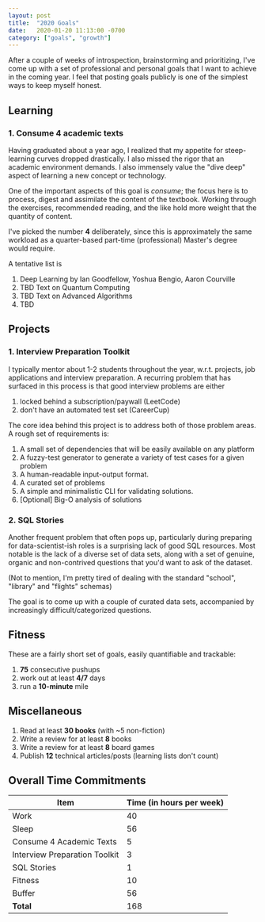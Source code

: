 ```yaml
---
layout: post
title:  "2020 Goals"
date:   2020-01-20 11:13:00 -0700
category: ["goals", "growth"]
---
```


After a couple of weeks of introspection, brainstorming and prioritizing, I've come up with a set of professional and personal goals that I want to achieve in the coming year. I feel that posting goals publicly is one of the simplest ways to keep myself honest.

## Learning

### 1. Consume 4 academic texts

Having graduated about a year ago, I realized that my appetite for steep-learning curves dropped drastically. I also missed the rigor that an academic environment demands. I also immensely value the "dive deep" aspect of learning a new concept or technology.

One of the important aspects of this goal is _consume_; the focus here is to process, digest and assimilate the content of the textbook. Working through the exercises, recommended reading, and the like hold more weight that the quantity of content.

I've picked the number **4** deliberately, since this is approximately the same workload as a quarter-based part-time (professional) Master's degree would require.

A tentative list is

1. Deep Learning by Ian Goodfellow, Yoshua Bengio, Aaron Courville
2. TBD Text on Quantum Computing
3. TBD Text on Advanced Algorithms
4. TBD

## Projects

### 1. Interview Preparation Toolkit

I typically mentor about 1-2 students throughout the year, w.r.t. projects, job applications and interview preparation. A recurring problem that has surfaced in this process is that good interview problems are either
1. locked behind a subscription/paywall (LeetCode)
2. don't have an automated test set (CareerCup)

The core idea behind this project is to address both of those problem areas. A rough set of requirements is:
1. A small set of dependencies that will be easily available on any platform
2. A fuzzy-test generator to generate a variety of test cases for a given problem
3. A human-readable input-output format.
4. A curated set of problems
5. A simple and minimalistic CLI for validating solutions.
6. [Optional] Big-O analysis of solutions

### 2. SQL Stories

Another frequent problem that often pops up, particularly during preparing for data-scientist-ish roles is a surprising lack of good SQL resources. Most notable is the lack of a diverse set of data sets, along with a set of genuine, organic and non-contrived questions that you'd want to ask of the dataset.

(Not to mention, I'm pretty tired of dealing with the standard "school", "library" and "flights" schemas)

The goal is to come up with a couple of curated data sets, accompanied by increasingly difficult/categorized questions.

## Fitness

These are a fairly short set of goals, easily quantifiable and trackable:

1. **75** consecutive pushups
2. work out at least **4/7** days
3. run a **10-minute** mile

## Miscellaneous

1. Read at least **30 books** (with ~5 non-fiction)
2. Write a review for at least **8** books
3. Write a review for at least **8** board games
4. Publish **12** technical articles/posts (learning lists don't count)

## Overall Time Commitments

| Item | Time (in hours per week) |
|------|--------------------------|
| Work | 40 |
| Sleep | 56 |
| Consume 4 Academic Texts | 5 |
| Interview Preparation Toolkit | 3 |
| SQL Stories | 1 |
| Fitness | 10 |
| Buffer | 56 |
| **Total** | 168 |
